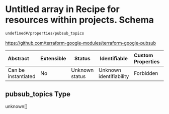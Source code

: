 # Untitled array in Recipe for resources within projects. Schema

```txt
undefined#/properties/pubsub_topics
```

<https://github.com/terraform-google-modules/terraform-google-pubsub>


| Abstract            | Extensible | Status         | Identifiable            | Custom Properties | Additional Properties | Access Restrictions | Defined In                                                              |
| :------------------ | ---------- | -------------- | ----------------------- | :---------------- | --------------------- | ------------------- | ----------------------------------------------------------------------- |
| Can be instantiated | No         | Unknown status | Unknown identifiability | Forbidden         | Allowed               | none                | [resources.schema.json\*](resources.schema.json "open original schema") |

## pubsub_topics Type

unknown\[]

